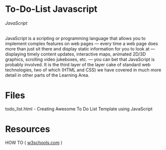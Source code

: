 # To-Do-List Javascript

###### JavaScript ######

JavaScript is a scripting or programming language that allows you to implement complex features on web pages — every 
time a web page does more than just sit there and display static information for you to look at — displaying timely content updates, interactive maps,
animated 2D/3D graphics, scrolling video jukeboxes, etc. — you can bet that JavaScript is probably involved. It is the third layer of the layer 
cake of standard web technologies, two of which (HTML and CSS) we have covered in much more detail in other parts of the Learning Area.

# Files
todo_list.html - Creating Awesome To Do List Template using JavaScript

# Resources
HOW TO ( [w3schools.com](https://www.w3schools.com/howto/default.asp) )
